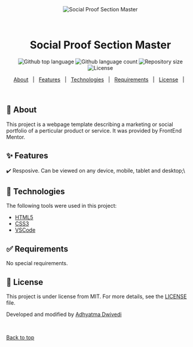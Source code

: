 <div align="center" id="top"> 
  <img src="./.github/app.gif" alt="Social Proof Section Master" />

  &#xa0;

  <!-- <a href="https://socialproofsectionmaster.netlify.app">Demo</a> -->
</div>

<h1 align="center">Social Proof Section Master</h1>

<p align="center">
  <img alt="Github top language" src="https://img.shields.io/github/languages/top/r00kieAd/social-proof-section-master?color=56BEB8">

  <img alt="Github language count" src="https://img.shields.io/github/languages/count/r00kieAd/social-proof-section-master?color=56BEB8">

  <img alt="Repository size" src="https://img.shields.io/github/repo-size/r00kieAd/social-proof-section-master?color=56BEB8">

  <img alt="License" src="https://img.shields.io/github/license/r00kieAd/social-proof-section-master?color=56BEB8">
</p>

<p align="center">
  <a href="#dart-about">About</a> &#xa0; | &#xa0; 
  <a href="#sparkles-features">Features</a> &#xa0; | &#xa0;
  <a href="#rocket-technologies">Technologies</a> &#xa0; | &#xa0;
  <a href="#white_check_mark-requirements">Requirements</a> &#xa0; | &#xa0;
  <a href="#memo-license">License</a> &#xa0; | &#xa0;
</p>

<br>

## :dart: About ##

This project is a webpage template describing a marketing or social portfolio of a perticular product or service. It was provided by FrontEnd Mentor.

## :sparkles: Features ##

:heavy_check_mark: Resposive. Can be viewed on any device, mobile, tablet and desktop;\

## :rocket: Technologies ##

The following tools were used in this project:

- [HTML5](https://www.w3schools.com/html/default.asp)
- [CSS3](https://www.w3schools.com/css/default.asp)
- [VSCode](https://code.visualstudio.com/)

## :white_check_mark: Requirements ##

No special requirements.

## :memo: License ##

This project is under license from MIT. For more details, see the [LICENSE](LICENSE) file.


Developed and modified by <a href="https://github.com/r00kieAd" target="_blank">Adhyatma Dwivedi</a>

&#xa0;

<a href="#top">Back to top</a>
